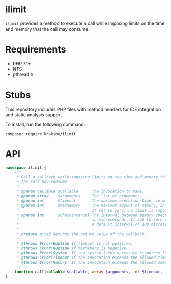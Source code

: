 ilimit
======

`ilimit` provides a method to execute a call while imposing limits on the time and memory that the call may consume.

Requirements
============

  * PHP 7.1+
  * NTS
  * pthread.h
  
Stubs
=====

This repository includes PHP files with method headers for IDE integration and 
static analysis support.

To install, run the following command:
```
composer require krakjoe/ilimit
```

API
===

```php
namespace ilimit {
    /**
     * Call a callback while imposing limits on the time and memory that
     * the call may consume.
     *
     * @param callable $callable      The invocation to make.
     * @param array    $arguments     The list of arguments.
     * @param int      $timeout       The maximum execution time, in microseconds.
     * @param int      $maxMemory     The maximum amount of memory, in bytes.
     *                                If set to zero, no limit is imposed.
     * @param int      $checkInterval The interval between memory checks,
     *                                in microseconds. If set to zero or less,
     *                                a default interval of 100 microseconds is used.
     *
     * @return mixed Returns the return value of the callback.
     *
     * @throws Error\Runtime If timeout is not positive.
     * @throws Error\Runtime If maxMemory is negative.
     * @throws Error\System  If the system lacks necessary resources to make the call.
     * @throws Error\Timeout If the invocation exceeds the allowed time.
     * @throws Error\Memory  If the invocation exceeds the allowed memory.
     */
    function call(callable $callable, array $arguments, int $timeout, int $maxMemory = 0, int $checkInterval = 0);
}
```



